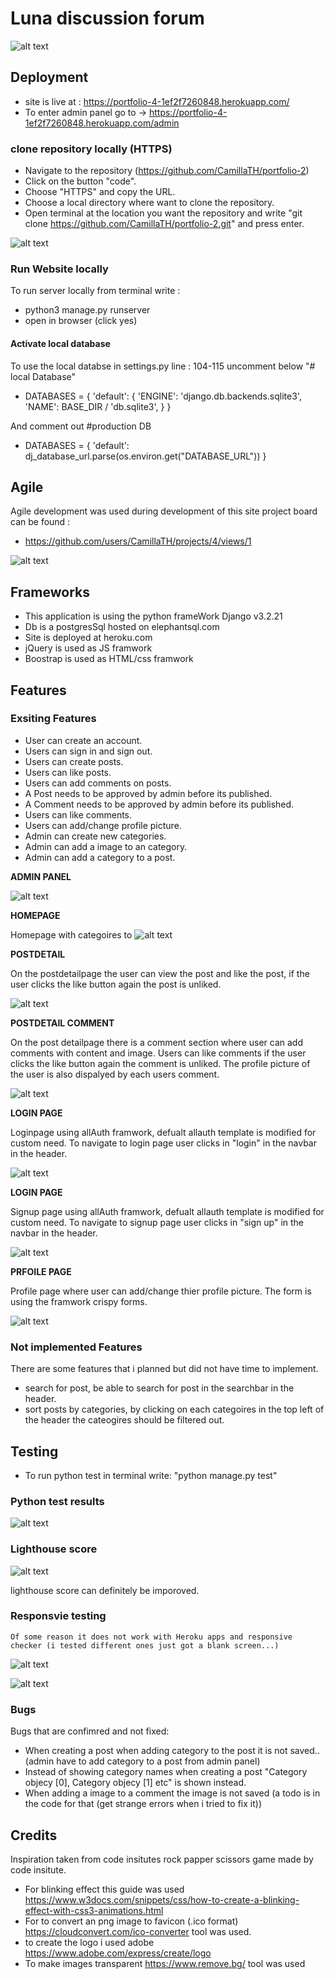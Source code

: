 # Luna discussion forum

![alt text](static/images/luna-logo_transparent.png)

## Deployment

* site is live at : https://portfolio-4-1ef2f7260848.herokuapp.com/
* To enter admin panel go to -> https://portfolio-4-1ef2f7260848.herokuapp.com/admin


### clone repository locally (HTTPS)

* Navigate to the repository (https://github.com/CamillaTH/portfolio-2)
* Click on the button "code".
* Choose "HTTPS" and copy the URL.
* Choose a local directory where want to clone the repository.
* Open terminal at the location you want the repository and write "git clone https://github.com/CamillaTH/portfolio-2.git" and press enter.

![alt text](static/images/readme/luna_readme_clonereporeadme.png)

### Run Website locally

To run server locally from terminal write :
 * python3 manage.py runserver
 * open in browser (click yes)
 
#### Activate local database
To use the local databse in settings.py line : 104-115 uncomment below "# local Database" 
* DATABASES = {
    'default': {
       'ENGINE': 'django.db.backends.sqlite3',
        'NAME': BASE_DIR / 'db.sqlite3',
    }
}

And comment out 
#production DB
* DATABASES = {
     'default': dj_database_url.parse(os.environ.get("DATABASE_URL"))
 }
 
## Agile

Agile development was used during development of this site project board can be found :
* https://github.com/users/CamillaTH/projects/4/views/1

![alt text](static/images/readme/luna_readme_githubproject.png)


## Frameworks

* This application is using the python frameWork Django v3.2.21
* Db is a postgresSql hosted on elephantsql.com
* Site is deployed at heroku.com
* jQuery is used as JS framwork
* Boostrap is used as HTML/css framwork


## Features 


### Exsiting Features
 
* User can create an account.
* Users can sign in and sign out.
* Users can create posts.
* Users can like posts.
* Users can add comments on posts.
* A Post needs to be approved by admin before its published.
* A Comment needs to be approved by admin before its published.
* Users can like comments.
* Users can add/change profile picture.
* Admin can create new categories.
* Admin can add a image to an category.
* Admin can add a category to a post.
 
 __ADMIN PANEL__

![alt text](static/images/readme/luna_readme_djangoadminpanel.png)

 
 __HOMEPAGE__

Homepage with categoires to 
![alt text](static/images/readme/luna_readme_homepage.png)

__POSTDETAIL__

On the postdetailpage the user can view the post and like the post, if the user clicks the like button again the post is unliked.

![alt text](static/images/readme/luna_readme_postdetailpage.png)

__POSTDETAIL COMMENT__

On the post detailpage there is a comment section where user can add comments with content and image. Users can like comments if the user clicks the like button again the comment is unliked. The profile picture of the user is also dispalyed by each users comment.

![alt text](static/images/readme/luna_readme_postdetailpage_comments.png)

__LOGIN PAGE__

Loginpage using allAuth framwork, defualt allauth template is modified for custom need. To navigate to login page user clicks in "login" in the navbar in the header. 

![alt text](static/images/readme/luna_readme_loginpage.png)

__LOGIN PAGE__

Signup page using allAuth framwork, defualt allauth template is modified for custom need. To navigate to signup page user clicks in "sign up" in the navbar in the header. 

![alt text](static/images/readme/luna_readme_signuppage.png)


__PRFOILE PAGE__

Profile page where user can add/change thier profile picture. The form is using the framwork crispy forms.

![alt text](static/images/readme/luna_readme_profilepage.png)


### Not implemented Features 
 There are some features that i planned but did not have time to implement.
 * search for post, be able to search for post in the searchbar in the header.
 * sort posts by categories, by clicking on each categoires in the top left of the header the cateogires should be filtered out. 

## Testing
 
 * To run python test in terminal write: "python manage.py test"
 
### Python test results
![alt text](static/images/readme/luna_readme_pythontestresults.png)

### Lighthouse score 
![alt text](static/images/readme/luna_readme_lighthousescore.png)

lighthouse score can definitely be imporoved. 

### Responsvie testing 
    Of some reason it does not work with Heroku apps and responsive checker (i tested different ones just got a blank screen...)
![alt text](static/images/readme/luna_readme_responsive_no_work.png)

![alt text](static/images/readme/luna_readme_responsive.png)

### Bugs

Bugs that are confimred and not fixed:
* When creating a post when adding category to the post it is not saved..(admin have to add category to a post from admin panel)
* Instead of showing category names when creating a post "Category objecy [0], Category objecy [1] etc" is shown instead.
* When adding a image to a comment the image is not saved (a todo is in the code for that (get strange errors when i tried to fix it))


## Credits 

Inspiration taken from code insitutes rock papper scissors game made by code insitute.

* For blinking effect this guide was used
https://www.w3docs.com/snippets/css/how-to-create-a-blinking-effect-with-css3-animations.html
* For to convert an png image to favicon (.ico format) 
https://cloudconvert.com/ico-converter tool was used.
* to create the logo i used adobe https://www.adobe.com/express/create/logo
* To make images transparent https://www.remove.bg/ tool was used

